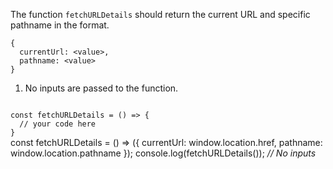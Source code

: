 The function `fetchURLDetails` should return the current URL and specific pathname in the format.

```
{
  currentUrl: <value>,
  pathname: <value>
}
```

1. No inputs are passed to the function.

<codeblock language="javascript" type="exercise" testMode="multipleInput">
<code>
const fetchURLDetails = () => {
  // your code here
}
</code>

<solution>
const fetchURLDetails = () =>
  ({
    currentUrl: window.location.href,
    pathname: window.location.pathname
  });
</solution>

<testcases>
<caller>
console.log(fetchURLDetails());
</caller>
<testcase>
<i>
// No inputs
</i>
</testcase>
</testcases>
</codeblock>